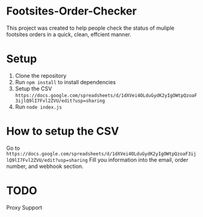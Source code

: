 # Footsites-Order-Checker
This project was created to help people check the status of muliple footsites orders in a quick, clean, effcient manner.

# Setup
1. Clone the repository
2. Run `npm install` to install dependencies
3. Setup the CSV `https://docs.google.com/spreadsheets/d/1dXVei4OLduGydK2yIgOWtpQzoaF3ijlQ9lI7Fvl2ZVU/edit?usp=sharing`
4. Run `node index.js`
# How to setup the CSV
Go to `https://docs.google.com/spreadsheets/d/1dXVei4OLduGydK2yIgOWtpQzoaF3ijlQ9lI7Fvl2ZVU/edit?usp=sharing`
Fill you information into the email, order number, and webhook section. 
# TODO
Proxy Support
